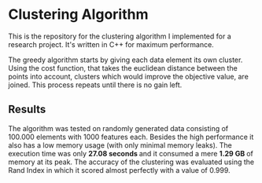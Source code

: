 # Clustering Algorithm

This is the repository for the clustering algorithm I implemented for a research project. It's written in C++ for maximum performance.

The greedy algorithm starts by giving each data element its own cluster. Using the cost function, that takes the euclidean distance between the points into account, clusters which would improve the objective value, are joined. This process repeats until there is no gain left.

## Results

The algorithm was tested on randomly generated data consisting of 100.000 elements with 1000 features each. Besides the high performance it also has a low memory usage (with only minimal memory leaks). The execution time was only <b> 27.08 seconds </b> and it consumed a mere <b> 1.29 GB </b> of memory at its peak. The accuracy of the clustering was evaluated using the Rand Index in which it scored almost perfectly with a value of 0.999.
